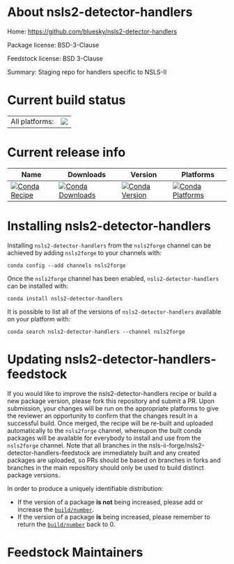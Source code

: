 About nsls2-detector-handlers
=============================

Home: https://github.com/bluesky/nsls2-detector-handlers

Package license: BSD-3-Clause

Feedstock license: BSD 3-Clause

Summary: Staging repo for handlers specific to NSLS-II



Current build status
====================


<table><tr><td>All platforms:</td>
    <td>
      <a href="https://dev.azure.com/nsls2forge/nsls2forge/_build/latest?definitionId=206&branchName=master">
        <img src="https://dev.azure.com/nsls2forge/nsls2forge/_apis/build/status/nsls2-detector-handlers-feedstock?branchName=master">
      </a>
    </td>
  </tr>
</table>

Current release info
====================

| Name | Downloads | Version | Platforms |
| --- | --- | --- | --- |
| [![Conda Recipe](https://img.shields.io/badge/recipe-nsls2--detector--handlers-green.svg)](https://anaconda.org/nsls2forge/nsls2-detector-handlers) | [![Conda Downloads](https://img.shields.io/conda/dn/nsls2forge/nsls2-detector-handlers.svg)](https://anaconda.org/nsls2forge/nsls2-detector-handlers) | [![Conda Version](https://img.shields.io/conda/vn/nsls2forge/nsls2-detector-handlers.svg)](https://anaconda.org/nsls2forge/nsls2-detector-handlers) | [![Conda Platforms](https://img.shields.io/conda/pn/nsls2forge/nsls2-detector-handlers.svg)](https://anaconda.org/nsls2forge/nsls2-detector-handlers) |

Installing nsls2-detector-handlers
==================================

Installing `nsls2-detector-handlers` from the `nsls2forge` channel can be achieved by adding `nsls2forge` to your channels with:

```
conda config --add channels nsls2forge
```

Once the `nsls2forge` channel has been enabled, `nsls2-detector-handlers` can be installed with:

```
conda install nsls2-detector-handlers
```

It is possible to list all of the versions of `nsls2-detector-handlers` available on your platform with:

```
conda search nsls2-detector-handlers --channel nsls2forge
```




Updating nsls2-detector-handlers-feedstock
==========================================

If you would like to improve the nsls2-detector-handlers recipe or build a new
package version, please fork this repository and submit a PR. Upon submission,
your changes will be run on the appropriate platforms to give the reviewer an
opportunity to confirm that the changes result in a successful build. Once
merged, the recipe will be re-built and uploaded automatically to the
`nsls2forge` channel, whereupon the built conda packages will be available for
everybody to install and use from the `nsls2forge` channel.
Note that all branches in the nsls-ii-forge/nsls2-detector-handlers-feedstock are
immediately built and any created packages are uploaded, so PRs should be based
on branches in forks and branches in the main repository should only be used to
build distinct package versions.

In order to produce a uniquely identifiable distribution:
 * If the version of a package **is not** being increased, please add or increase
   the [``build/number``](https://conda.io/docs/user-guide/tasks/build-packages/define-metadata.html#build-number-and-string).
 * If the version of a package **is** being increased, please remember to return
   the [``build/number``](https://conda.io/docs/user-guide/tasks/build-packages/define-metadata.html#build-number-and-string)
   back to 0.

Feedstock Maintainers
=====================


